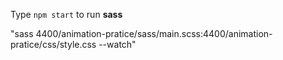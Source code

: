 Type `npm start` to run **sass**

"sass 4400/animation-pratice/sass/main.scss:4400/animation-pratice/css/style.css --watch"